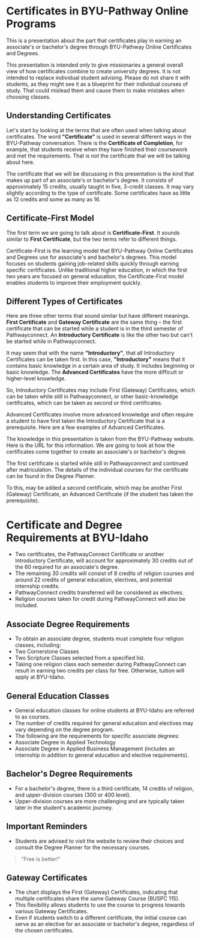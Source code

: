 # Certificates in BYU-Pathway Online Programs

This is a presentation about the part that certificates play in earning an associate's or bachelor's degree through BYU-Pathway Online Certificates and Degrees.

This presentation is intended only to give missionaries a general overall view of how certificates combine to create university degrees. It is not intended to replace individual student advising. Please do not share it with students, as they might see it as a blueprint for their individual courses of study. That could mislead them and cause them to make mistakes when choosing classes.

## Understanding Certificates

Let's start by looking at the terms that are often used when talking about certificates. The word **"Certificate"** is used in several different ways in the BYU-Pathway conversation. There is the **Certificate of Completion**, for example, that students receive when they have finished their coursework and met the requirements. That is not the certificate that we will be talking about here.

The certificate that we will be discussing in this presentation is the kind that makes up part of an associate's or bachelor's degree. It consists of approximately 15 credits, usually taught in five, 3-credit classes. It may vary slightly according to the type of certificate. Some certificates have as little as 12 credits and some as many as 16.

## Certificate-First Model

The first term we are going to talk about is **Certificate-First**. It sounds similar to **First Certificate**, but the two terms refer to different things.

Certificate-First is the learning model that BYU-Pathway Online Certificates and Degrees use for associate's and bachelor's degrees. This model focuses on students gaining job-related skills quickly through earning specific certificates. Unlike traditional higher education, in which the first two years are focused on general education, the Certificate-First model enables students to improve their employment quickly.

## Different Types of Certificates

Here are three other terms that sound similar but have different meanings. **First Certificate** and **Gateway Certificate** are the same thing – the first certificate that can be started while a student is in the third semester of Pathwayconnect. An **Introductory Certificate** is like the other two but can't be started while in Pathwayconnect.

It may seem that with the name **"Introductory"**, that all Introductory Certificates can be taken first. In this case, **"Introductory"** means that it contains basic knowledge in a certain area of study. It includes beginning or basic knowledge. The **Advanced Certificates** have the more difficult or higher-level knowledge.

So, Introductory Certificates may include First (Gateway) Certificates, which can be taken while still in Pathwayconnect, or other basic-knowledge certificates, which can be taken as second or third certificates.

Advanced Certificates involve more advanced knowledge and often require a student to have first taken the Introductory Certificate that is a prerequisite. Here are a few examples of Advanced Certificates.

The knowledge in this presentation is taken from the BYU-Pathway website. Here is the URL for this information. We are going to look at how the certificates come together to create an associate's or bachelor's degree.

The first certificate is started while still in Pathwayconnect and continued after matriculation. The details of the individual courses for the certificate can be found in the Degree Planner.

To this, may be added a second certificate, which may be another First (Gateway) Certificate, an Advanced Certificate (if the student has taken the prerequisite).

# Certificate and Degree Requirements at BYU-Idaho

- Two certificates, the PathwayConnect Certificate or another Introductory Certificate, will account for approximately 30 credits out of the 60 required for an associate's degree.
- The remaining 30 credits will consist of 8 credits of religion courses and around 22 credits of general education, electives, and potential internship credits.
- PathwayConnect credits transferred will be considered as electives.
- Religion courses taken for credit during PathwayConnect will also be included.

## Associate Degree Requirements

- To obtain an associate degree, students must complete four religion classes, including:
- Two Cornerstone Classes
- Two Scripture Classes selected from a specified list.
- Taking one religion class each semester during PathwayConnect can result in earning two credits per class for free. Otherwise, tuition will apply at BYU-Idaho.

## General Education Classes

- General education classes for online students at BYU-Idaho are referred to as courses.
- The number of credits required for general education and electives may vary depending on the degree program.
- The following are the requirements for specific associate degrees:
- Associate Degree in Applied Technology
- Associate Degree in Applied Business Management (includes an internship in addition to general education and elective requirements).

## Bachelor's Degree Requirements

- For a bachelor's degree, there is a third certificate, 14 credits of religion, and upper-division courses (300 or 400 level).
- Upper-division courses are more challenging and are typically taken later in the student's academic journey.

## Important Reminders

- Students are advised to visit the website to review their choices and consult the Degree Planner for the necessary courses.

> "Free is better!"

## Gateway Certificates

- The chart displays the First (Gateway) Certificates, indicating that multiple certificates share the same Gateway Course (BUSPC 115).
- This flexibility allows students to use the course to progress towards various Gateway Certificates.
- Even if students switch to a different certificate, the initial course can serve as an elective for an associate or bachelor's degree, regardless of the chosen certificates.

